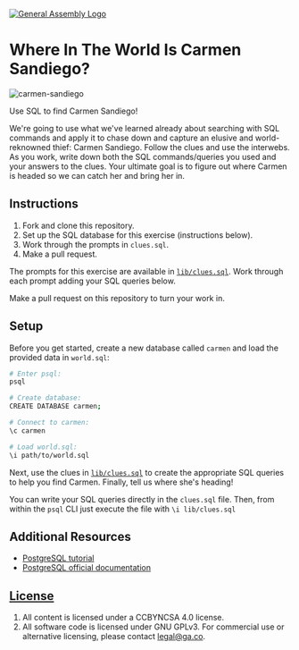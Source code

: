 [![General Assembly Logo](https://camo.githubusercontent.com/1a91b05b8f4d44b5bbfb83abac2b0996d8e26c92/687474703a2f2f692e696d6775722e636f6d2f6b6538555354712e706e67)](https://generalassemb.ly/education/web-development-immersive)

# Where In The World Is Carmen Sandiego?

![carmen-sandiego](https://camo.githubusercontent.com/b50a6155810da803a9b420ae0bd403317afd341d/687474703a2f2f692e67697068792e636f6d2f31336e38747852386339554448472e676966)

Use SQL to find Carmen Sandiego!

We're going to use what we've learned already about searching with SQL commands
and apply it to chase down and capture an elusive and world-reknowned thief:
Carmen Sandiego. Follow the clues and use the interwebs. As you work, write down
both the SQL commands/queries you used and your answers to the clues. Your
ultimate goal is to figure out where Carmen is headed so we can catch her and
bring her in.

## Instructions

1.  Fork and clone this repository.
1.  Set up the SQL database for this exercise (instructions below).
1.  Work through the prompts in `clues.sql`.
1.  Make a pull request.

The prompts for this exercise are available in [`lib/clues.sql`](lib/clues.sql).
Work through each prompt adding your SQL queries below.

Make a pull request on this repository to turn your work in.

## Setup

Before you get started, create a new database called `carmen` and load the
provided data in `world.sql`:

```sh
# Enter psql:
psql

# Create database:
CREATE DATABASE carmen;

# Connect to carmen:
\c carmen

# Load world.sql:
\i path/to/world.sql
```

Next, use the clues in [`lib/clues.sql`](lib/clues.sql) to create the
appropriate SQL queries to help you find Carmen. Finally, tell us where she's
heading!

You can write your SQL queries directly in the `clues.sql` file. Then, from within the `psql` CLI just execute the file with `\i lib/clues.sql`

## Additional Resources

- [PostgreSQL tutorial](http://www.tutorialspoint.com/postgresql/)
- [PostgreSQL official documentation](http://www.postgresql.org/docs/)

## [License](LICENSE)

1.  All content is licensed under a CC­BY­NC­SA 4.0 license.
1.  All software code is licensed under GNU GPLv3. For commercial use or
    alternative licensing, please contact legal@ga.co.
